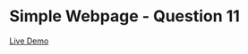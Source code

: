 # Simple Webpage - Question 11

<a href="https://yuvraj-08.github.io/simpleWebpage/" target="_blank">Live Demo</a>
